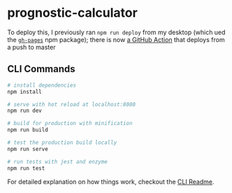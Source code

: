 # prognostic-calculator

To deploy this, I previously ran `npm run deploy` from my desktop (which ued the [`gh-pages`](https://www.npmjs.com/package/gh-pages) npm package); there is now [a GitHub Action](.github/workflows/deploy.yml) that deploys from a push to master


## CLI Commands

``` bash
# install dependencies
npm install

# serve with hot reload at localhost:8080
npm run dev

# build for production with minification
npm run build

# test the production build locally
npm run serve

# run tests with jest and enzyme
npm run test
```

For detailed explanation on how things work, checkout the [CLI Readme](https://github.com/developit/preact-cli/blob/master/README.md).
